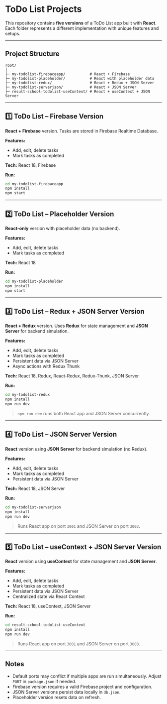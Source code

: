 

# ToDo List Projects 

This repository contains **five versions** of a ToDo List app built with **React**.  
Each folder represents a different implementation with unique features and setups.

---

##  Project Structure

```
root/
│
├─ my-todolist-firebaceapp/           # React + Firebase
├─ my-todolist-placeholder/           # React with placeholder data
├─ my-todolist-redux/                 # React + Redux + JSON Server
├─ my-todolist-serverjson/            # React + JSON Server
├─ result-school-todolist-useContext/ # React + useContext + JSON Server

````

---

## 1️⃣ ToDo List – Firebase Version

**React + Firebase** version. Tasks are stored in Firebase Realtime Database.

**Features:**
- Add, edit, delete tasks  
- Mark tasks as completed  

**Tech:** React 18, Firebase  

**Run:**
```bash
cd my-todolist-firebaceapp
npm install
npm start
````

---

## 2️⃣ ToDo List – Placeholder Version

**React-only** version with placeholder data (no backend).

**Features:**

* Add, edit, delete tasks
* Mark tasks as completed

**Tech:** React 18

**Run:**

```bash
cd my-todolist-placeholder
npm install
npm start
```

---

## 3️⃣ ToDo List – Redux + JSON Server Version

**React + Redux** version. Uses **Redux** for state management and **JSON Server** for backend simulation.

**Features:**

* Add, edit, delete tasks
* Mark tasks as completed
* Persistent data via JSON Server
* Async actions with Redux Thunk

**Tech:** React 18, Redux, React-Redux, Redux-Thunk, JSON Server

**Run:**

```bash
cd my-todolist-redux
npm install
npm run dev
```

> `npm run dev` runs both React app and JSON Server concurrently.

---

## 4️⃣ ToDo List – JSON Server Version

**React** version using **JSON Server** for backend simulation (no Redux).

**Features:**

* Add, edit, delete tasks
* Mark tasks as completed
* Persistent data via JSON Server

**Tech:** React 18, JSON Server

**Run:**

```bash
cd my-todolist-serverjson
npm install
npm run dev
```

> Runs React app on port `3001` and JSON Server on port `3003`.

---

## 5️⃣ ToDo List – useContext + JSON Server Version

**React** version using **useContext** for state management and **JSON Server**.

**Features:**

* Add, edit, delete tasks
* Mark tasks as completed
* Persistent data via JSON Server
* Centralized state via React Context

**Tech:** React 18, useContext, JSON Server

**Run:**

```bash
cd result-school-todolist-useContext
npm install
npm run dev
```

> Runs React app on port `3001` and JSON Server on port `3003`.

---

## Notes

* Default ports may conflict if multiple apps are run simultaneously. Adjust `PORT` in `package.json` if needed.
* Firebase version requires a valid Firebase project and configuration.
* JSON Server versions persist data locally in `db.json`.
* Placeholder version resets data on refresh.



